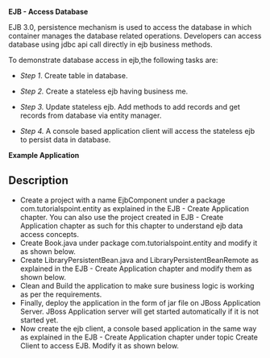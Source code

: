 **EJB - Access Database**

EJB 3.0, persistence mechanism is used to access the database in which container manages the database related operations. Developers can access database using jdbc api call directly in ejb business methods.

To demonstrate database access in ejb,the following tasks are:

- _Step 1_. Create table in database.

- _Step 2._ Create a stateless ejb having business me.

- _Step 3._ Update stateless ejb. Add methods to add records and get records from database via entity manager.

- _Step 4._ A console based application client will access the stateless ejb to persist data in database.





**Example Application**

## Description

- Create a project with a name EjbComponent under a package com.tutorialspoint.entity as explained in the EJB - Create Application chapter. You can also use the project created in EJB - Create Application chapter as such for this chapter to understand ejb data access concepts.
- Create Book.java under package com.tutorialspoint.entity and modify it as shown below.
- Create LibraryPersistentBean.java and LibraryPersistentBeanRemote as explained in the EJB - Create Application chapter and modify them as shown below.
- Clean and Build the application to make sure business logic is working as per the requirements.
- Finally, deploy the application in the form of jar file on JBoss Application Server. JBoss Application server will get started automatically if it is not started yet.
- Now create the ejb client, a console based application in the same way as explained in the EJB - Create Application chapter under topic Create Client to access EJB. Modify it as shown below.
